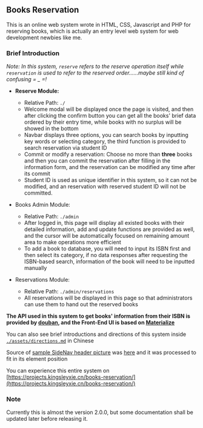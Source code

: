 ## Books Reservation
This is an online web system wrote in HTML, CSS, Javascript and PHP for reserving books, which is actually an entry level web system for web development newbies like me.

### Brief Introduction
*Note: In this system, `reserve` refers to the reserve operation itself while `reservation` is used to refer to the reserved order......maybe still kind of confusing = _ =!*

- **Reserve Module:**
  - Relative Path: `./`
  - Welcome modal will be displayed once the page is visited, and then after clicking the confirm button you can get all the books' brief data ordered by their entry time, while books with no surplus will be showed in the bottom
  - Navbar displays three options, you can search books by inputting key words or selecting category, the third function is provided to search reservation via student ID
  - Commit or modify a reservation: Choose no more than **three** books and then you can commit the reservation after filling in the information form, and the reservation can be modified any time after its commit
  - Student ID is used as unique identifier in this system, so it can not be modified, and an reservation with reserved student ID will not be committed.

- Books Admin Module:
  - Relative Path: `./admin`
  - After logged in, this page will display all existed books with their detailed information, add and update functions are provided as well, and the cursor will be automatically focused on remaining amount area to make operations more efficient
  - To add a book to database, you will need to input its ISBN first and then select its category, if no data responses after requesting the ISBN-based search, information of the book will need to be inputted manually

- Reservations Module:
  - Relative Path: `./admin/reservations`
  - All reservations will be displayed in this page so that administrators can use them to hand out the reserved books

**The API used in this system to get books' information from their ISBN is provided by [douban](https://developers.douban.com/wiki/?title=book_v2), and the Front-End UI is based on [Materialize](https://github.com/Dogfalo/materialize)**

You can also see brief introductions and directions of this system inside [`./assets/directions.md`](./assets/directions.md) in Chinese

Source of [sample SideNav header picture](./assets/pictures/books.png) was [here](https://assets.entrepreneur.com/content/3x2/1300/20150115183825-books-reading.jpeg) and it was processed to fit in its element position

You can experience this entire system on [https://projects.kingsleyxie.cn/books-reservation/](https://projects.kingsleyxie.cn/books-reservation/)

### Note
Currently this is almost the version 2.0.0, but some documentation shall be updated later before releasing it.